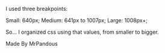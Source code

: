 I used three breakpoints:

Small: 640px;
Medium: 641px to 1007px;
Large: 1008px+;

So... I organized css using that values, from smaller to bigger.

Made By MrPandous